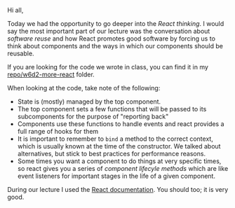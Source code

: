 Hi all,

Today we had the opportunity to go deeper into the _React thinking_.  I would say the most important part of our lecture was the conversation about _software reuse_ and how React promotes good software by forcing us to think about components and the ways in which our components should be reusable.

If you are looking for the code we wrote in class, you can find it in my [repo/w6d2-more-react](https://github.com/jugonzal/lectures/tree/master/w6d2-more-react) folder.

When looking at the code, take note of the following:

- State is (mostly) managed by the top component. 
- The top component sets a few functions that will be passed to its subcomponents for the purpose of "reporting back"
- Components use these functions to handle events and react provides a full range of hooks for them
- It is important to remember to `bind` a method to the correct context, which is usually known at the time of the constructor. We talked about alternatives, but stick to best practices for performance reasons.
- Some times you want a component to do things at very specific times, so react gives you a series
of _component lifecyle methods_ which are like event listeners for important stages in the life of a given component. 

During our lecture I used the [React documentation](https://reactjs.org/).  You should too; it is very good.  